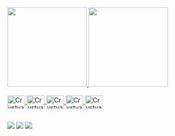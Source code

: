 ##
<div align="left">
  <a href="https://github.com/crystyanverly">
  <img height="180em" src="https://github-readme-stats.vercel.app/api?username=crystyanverly&show_icons=true&theme=dark&include_all_commits=true&count_private=true"/>
  <img height="180em" src="https://github-readme-stats.vercel.app/api/top-langs/?username=crystyanverly&layout=compact&langs_count=7&theme=dark"/>
</div>
<div style="display: inline_block"><br>
  <img align="center" alt="Crystyan-HTML" height="30" width="40" <img src="https://cdn.jsdelivr.net/gh/devicons/devicon/icons/html5/html5-plain-wordmark.svg" />
  <img align="center" alt="Crystyan-CSS" height="30" width="40" <img src="https://cdn.jsdelivr.net/gh/devicons/devicon/icons/css3/css3-plain-wordmark.svg" />
  <img align="center" alt="Crystyan-SASS&SCSS" height="30" width="40" <img src="https://cdn.jsdelivr.net/gh/devicons/devicon/icons/sass/sass-original.svg" />
  <img align="center" alt="Crystyan-Js" height="30" width="40" <img src="https://cdn.jsdelivr.net/gh/devicons/devicon/icons/javascript/javascript-plain.svg" />
  <img align="center" alt="Crystyana-Git" height="30" width="40" <img src="https://cdn.jsdelivr.net/gh/devicons/devicon/icons/git/git-original.svg" />
</div>
  
 ##
<div> 
  <a href="https://www.instagram.com/crystyan.jpg/" target="_blank"><img src="https://img.shields.io/badge/-Instagram-%23E4405F?style=for-the-badge&logo=instagram&logoColor=white" target="_blank"></a>
  <a href = "mailto:crystyanknappverly@gmail.com"><img src="https://img.shields.io/badge/-Gmail-%23333?style=for-the-badge&logo=gmail&logoColor=white" target="_blank"></a>
  <a href="https://www.linkedin.com/in/devcrystyanluis/" target="_blank"><img src="https://img.shields.io/badge/-LinkedIn-%230077B5?style=for-the-badge&logo=linkedin&logoColor=white" target="_blank"></a> 
</div>
